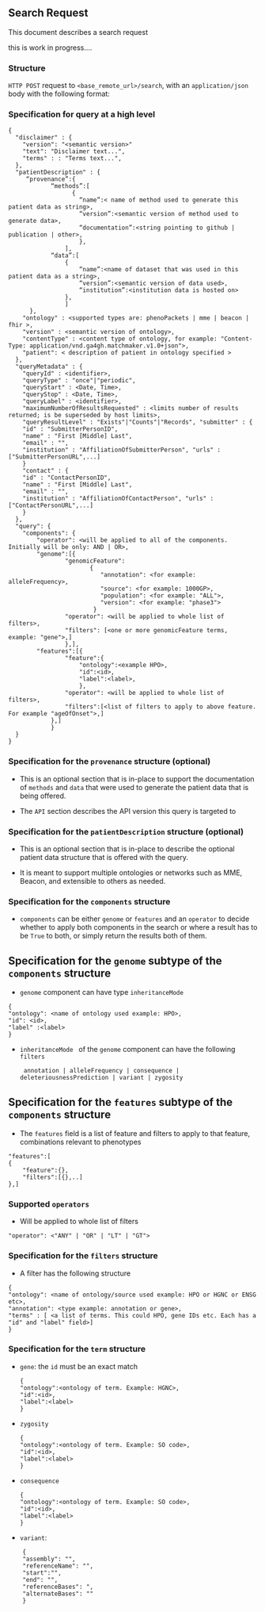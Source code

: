 ## Search Request

This document describes a search request

this is work in progress....

### Structure

`HTTP POST` request to `<base_remote_url>/search`, with an `application/json` body with the following format:

### Specification for query at a high level

```
{
  "disclaimer" : {
  	"version": "<semantic version>"
  	"text": "Disclaimer text...",
  	"terms" : : "Terms text...",
  },
  "patientDescription" : {
	 “provenance”:{	
			“methods”:[
				  {
					“name”:< name of method used to generate this patient data as string>,
					“version”:<semantic version of method used to generate data>,
					“documentation”:<string pointing to github | publication | other>,
				    },
				],
			“data”:[
				{
					“name”:<name of dataset that was used in this patient data as a string>,
					“version”:<semantic version of data used>,
					“institution”:<institution data is hosted on>	
				},
				]
	  },
	"ontology" : <supported types are: phenoPackets | mme | beacon | fhir >,
	"version" : <semantic version of ontology>,
	"contentType" : <content type of ontology, for example: "Content-Type: application/vnd.ga4gh.matchmaker.v1.0+json">, 
	"patient": < description of patient in ontology specified >
  },
  "queryMetadata" : {
	"queryId" : <identifier>,
	"queryType" : "once"|"periodic",
	"queryStart" : <Date, Time>,
	"queryStop" : <Date, Time>,
	"queryLabel" : <identifier>,
	"maximumNumberOfResultsRequested" : <limits number of results returned; is be superseded by host limits>,
	"queryResultLevel" : "Exists"|"Counts"|"Records", "submitter" : {
	"id" : "SubmitterPersonID",
	"name" : "First [Middle] Last",
	"email" : "",
	"institution" : "AffiliationOfSubmitterPerson", "urls" : ["SubmitterPersonURL",...]
	}
	"contact" : {
	"id" : "ContactPersonID",
	"name" : "First [Middle] Last",
	"email" : "",
	"institution" : "AffiliationOfContactPerson", "urls" : ["ContactPersonURL",...]
	}
  },
  "query": {
    "components": {
		"operator": <will be applied to all of the components. Initially will be only: AND | OR>,
		"genome":[{
				"genomicFeature": 
					   {
					      "annotation": <for example: alleleFrequency>,
					      "source": <for example: 1000GP>,
					      "population": <for example: "ALL">,
					      "version": <for example: "phase3">
					    }
				"operator": <will be applied to whole list of filters>,
				"filters": [<one or more genomicFeature terms, example: "gene">,]
				},],
		"features":[{
				"feature":{ 	
					"ontology":<example HPO>,
					"id":<id>,
					"label":<label>,
					},
				"operator": <will be applied to whole list of filters>,
				"filters":[<list of filters to apply to above feature. For example "ageOfOnset">,]
			},]
    		}
  }
}
```

### Specification for the `provenance` structure (optional)

* This is an optional section that is in-place to support the documentation of `methods` and `data` that were used to generate the patient data that is being offered.

* The `API` section describes the API version this query is targeted to

### Specification for the `patientDescription` structure  (optional)

* This is an optional section that is in-place to describe the optional patient data structure that is offered with the query.

* It is meant to support multiple ontologies or networks such as MME, Beacon, and extensible to others as needed.


### Specification for the `components` structure

* `components` can be either `genome` or `features` and an `operator` to decide whether to apply both components in the search or where a result has to be `True` to both, or simply return the results both of them.

## Specification for the `genome` subtype of the `components` structure

* `genome` component can have type 
	`inheritanceMode `
 
 ```
{
"ontology": <name of ontology used example: HPO>,
"id": <id>,
"label" :<label>
}
```


* `inheritanceMode ` of the `genome` component can have the following `filters`

	` annotation | alleleFrequency | consequence | deleteriousnessPrediction | variant | zygosity`
	

## Specification for the `features` subtype of the `components` structure

* The `features` field is a list of feature and filters to apply to that feature, combinations relevant to phenotypes
```
"features":[
{
	"feature":{},
	"filters":[{},..]
},]
```

### Supported `operators`

* Will be applied to whole list of filters

```
"operator": <"ANY" | "OR" | "LT" | "GT">
```


### Specification for the `filters` structure

 * A filter has the following structure
 
 ```
{
"ontology": <name of ontology/source used example: HPO or HGNC or ENSG etc>,
"annotation": <type example: annotation or gene>,
"terms" : [ <a list of terms. This could HPO, gene IDs etc. Each has a "id" and "label" field>]
}
 ```

### Specification for the `term` structure

* `gene`: the `id` must be an exact match
	```
	{
	"ontology":<ontology of term. Example: HGNC>,
	"id":<id>,
	"label":<label>
	}
	```
* `zygosity`
	```
	{
	"ontology":<ontology of term. Example: SO code>,
	"id":<id>,
	"label":<label>
	}
	```
* `consequence`
	```
	{
	"ontology":<ontology of term. Example: SO code>,
	"id":<id>,
	"label":<label>
	}
	```
* `variant`: 
```
	{
	"assembly": "",
	"referenceName": "",
	"start":"",
	"end": "",
	"referenceBases": ",
	"alternateBases": ""
	}
```
	

